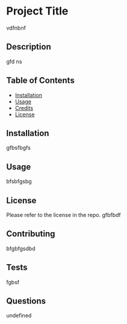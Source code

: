 # Project Title
  vdfnbnf

## Description
gfd ns 

## Table of Contents 
- [Installation](#installation)
- [Usage](#usage)
- [Credits](#credits)
- [License](#license)

## Installation
gfbsfbgfs

## Usage
bfsbfgsbg

## License
Please refer to the license in the repo.
gfbfbdf

## Contributing
bfgbfgsdbd

## Tests
fgbsf

## Questions
undefined

